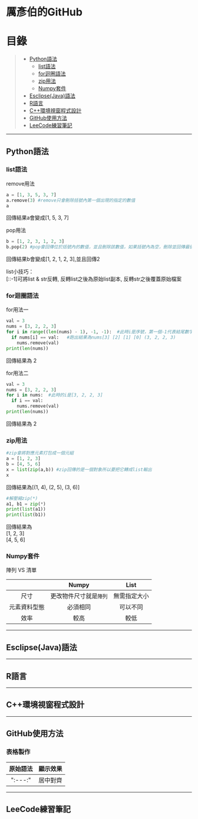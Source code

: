 厲彥伯的GitHub
=====
# 目錄
>* [Python語法](#Python語法)  
>   * [list語法](#list語法)
>   * [for迴圈語法](#for迴圈語法)
>   * [zip用法](#zip用法)
>   * [Numpy套件](#Numpy套件)
>* [Esclipse(Java)語法](#Esclipse(Java)語法)
>* [R語言](#R語言)
>* [C++環境視窗程式設計](#C++環境視窗程式設計)
>* [GitHub使用方法](#GitHub使用方法)
>* [LeeCode練習筆記](#LeeCode練習筆記)

---------------
## Python語法
### list語法 

remove用法
```python
a = [1, 3, 5, 3, 7]
a.remove(3) #remove只會刪除括號內第一個出現的指定的數值
a
```
回傳結果a會變成[1, 5, 3, 7]

pop用法
```python
b = [1, 2, 3, 1, 2, 3]
b.pop(2) #pop會回傳位於括號內的數值，並且刪除該數值，如果括號內為空，刪除並回傳最後一個數值
```
回傳結果b會變成[1, 2, 1, 2, 3],並且回傳2

list小技巧：<br>
[::-1]可將list & str反轉, 反轉list之後為原始list副本, 反轉str之後覆蓋原始檔案<br>

### for迴圈語法

for用法一
```python
val = 3
nums = [3, 2, 2, 3]
for i in range((len(nums) - 1), -1, -1):  #此時i是序號，第一個-1代表結尾數字且不包含，最後一個-1代表每次增加-1
  if nums[i] == val:   #跑出結果為nums[3] [2] [1] [0] (3, 2, 2, 3)
    nums.remove(val)
print(len(nums))
```
回傳結果為 2

for用法二
```python
val = 3
nums = [3, 2, 2, 3]
for i in nums:  #此時的i是[3, 2, 2, 3]
  if i == val:
    nums.remove(val)
print(len(nums))
```
回傳結果為 2

### zip用法
```python
#zip會將對應元素打包成一個元組
a = [1, 2, 3]
b = [4, 5, 6]
x = list(zip(a,b)) #zip回傳的是一個對象所以要把它轉成list輸出
x
```
回傳結果為[(1, 4), (2, 5), (3, 6)]

```python
#解壓縮zip(*)
a1, b1 = zip(*)
print(list(a1))
print(list(b1))
```
回傳結果為  
[1, 2, 3]  
[4, 5, 6]  

### Numpy套件
陣列 VS 清單


| |Numpy|List|
|:---:|:---:|:---:|
|尺寸|更改物件尺寸就是`陣列`|無需指定大小|
|元素資料型態|必須相同|可以不同|
|效率|較高|較低|



-----
## Esclipse(Java)語法

-----
## R語言

-----
## C++環境視窗程式設計

-----
## GitHub使用方法
### 表格製作
|原始語法|顯示效果|
|:---:|:---:|
|":---:"|居中對齊|


-----
## LeeCode練習筆記

